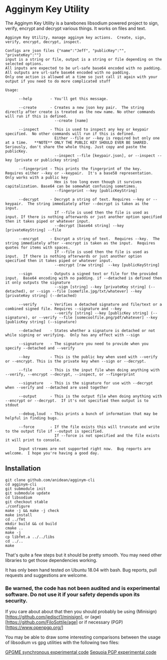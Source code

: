# Agginym Key Utility

The Agginym Key Utility is a barebones libsodium powered project to sign, verify, encrypt and decrypt various things. It works on files and text.

```
Agginym Key Utility, manage agginym key actions.  Create, sign, verify, encrypt, decrypt, inspect.

Configs are json files {"name":"Jeff", "publicKey":"", "privateKey":""}
input is a string or file, output is a string or file depending on the selected options.
All inputs are expected to be url-safe base64 encoded with no padding.  All outputs are url-safe base64 encoded with no padding.
Only one action is allowed at a time so just call it again with your output if you need to do more complicated stuff

Usage: 

      --help        - You'll get this message.

      --create      - Creates a new json key pair.  The string directly after create is treated as the new name. No other commands will run if this is defined.
                      --create [name]

      --inspect     - This is used to inspect any key or keypair specified.  No other commands will run if this is defined.
                      Either --file or --key is required but only one at a time.   **NOTE** ONLY THE PUBLIC KEY SHOULD EVER BE SHARED.  Seriously, don't share the whole thing. Just copy and paste the publicKey.
                      --inspect --file [keypair.json], or --inspect --key [private or publickey string]

      --fingerprint - This prints the fingerprint of the key.  Requires either --key or --keypair.  It's a base58 representation.  Only works with a public key
                      Hex is too long even though it survives capitalization. Base64 can be somewhat confusing sometimes.  
                      --fingerprint --key [publicKeyString]

      --decrypt     - Decrypt a string of text. Requires --key or --keypair.  The string immediately after --decrypt is taken as the input.
                      If --file is used then the file is used as input. If there is nothing afterwards or just another option specified then it takes piped or whatever input.
                      --decrypt [base64 string] --key [privateKeyString] --file 

      --encrypt     - Encrypt a string of text.  Requires --key.  The string immediately after --encrypt is taken as the input.  Requires quotes for items with spaces.
                      If --file is used then the file is used as input.  If there is nothing afterwards or just another option specified then it takes piped or whatever input.
                      --encrypt [raw string]  --key [publicKeyString]

      --sign        - Outputs a signed text or file for the provided input.  Base64 encoding with no padding. if --detached is defined then it only outputs the signature
                      --sign [string] --key [privateKey string] (--detached), or --sign --file [somefile.jpg/txt/whatever] --key [privateKey string] (--detached)

      --verify      - Verifies a detached signature and file/text or a combined signed file. Requires --signature and --key
                      --verify [string] --key [publicKey string] (--signature), or --verify --file [somecoolfile.png/pdf/whatever] --key [publicKey string] (--signature)

      --detached    - States whether a signature is detached or not while signing or verifying.  Only has any effect with --sign

      --signature   - The signature you need to provide when you specify --detached and --verify

      --key         - This is the public key when used with --verify or --encrypt. This is the private key when --sign or --decrypt.

      --file        - This is the input file when doing anything with --verify, --encrypt --decrypt, --inspect, or --fingerprint

      --signature   - This is the signature for use with --decrypt when --verify and --detached are used together

      --output      - This is the output file when doing anything with --encrypt or --decrypt.  If it's not specified then output is to stdout

      --debug,loud  - This prints a bunch of information that may be helpful in finding bugs.

      --force       - If the file exists this will truncate and write to the output file if --output is specified.
                      If --force is not specified and the file exists it will print to console.

      Input streams are not supported right now.  Bug reports are welcome.  I hope you're having a good day.
```

## Installation
```
git clone github.com/anidean/agginym-cli
cd agginym-cli
git submodule init
git submodule update
cd libsodium
git checkout stable
./configure
make -j && make -j check
make install
cd ../fmt
mkdir build && cd build
cmake ..
make -j
cp libfmt.a ../../libs
cd ../..
make
```

That's quite a few steps but it should be pretty smooth.  You may need other libraries to get those dependencies working. 

It has only been hand tested on Ubuntu 18.04 with bash.  Bug reports, pull requests and suggestions are welcome.

### Be warned, the code has not been audited and is experimental software.  Do not use it if your safety depends upon its security.
If you care about about that then you should probably be using (Minisign)[https://github.com/jedisct1/minisign], or (age)[https://github.com/FiloSottile/age] or if necessary (PGP)[https://www.openpgp.org/]

You may be able to draw some interesting comparisons between the usage of libsodium vs gpg utilities with the following two files:

[GPGME synchronous experimental code](https://gist.github.com/anidean/aaf803fdb68a2bc22994762d74a879d2)
[Sequoia PGP experimental code](https://gist.github.com/anidean/dc3b4dd75ae6259cfb317c2918950ca0)
